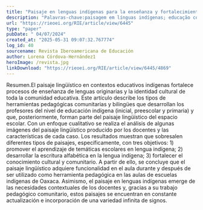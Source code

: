 ```yaml
---
title: "Paisaje en lenguas indígenas para la enseñanza y fortalecimiento identitario en escuelas indígenas de Oaxaca, México"
description: "Palavras-chave:paisagem em línguas indígenas; educação comunitária; ensino de línguas; identidade; memória cultural."
url: "https://rieoei.org/RIE/article/view/6445"
type: "paper"
pubDate: " 04/07/2024"
created_at: "2025-05-31 09:07:32.767774"
log_id: 40
sourcename: Revista Iberoamericana de Educación
author: Lorena Córdova-Hernández1
heroImage: /revista.jpg
linkDownload: "https://rieoei.org/RIE/article/view/6445/4869"
---
```


Resumen.El paisaje lingüístico en contextos educativos indígenas fortalece procesos de enseñanza de lenguas originarias y la identidad cultural de toda la comunidad educativa. Este artículo describe los tipos de herramientas pedagógicas comunitarias y bilingües que desarrollan los profesores del nivel de educación indígena (inicial, preescolar y primaria) y que, posteriormente, forman parte del paisaje lingüístico del espacio escolar. Con un enfoque cualitativo se realiza el análisis de algunas imágenes del paisaje lingüístico producido por los docentes y las características de cada caso. Los resultados muestran que sobresalen diferentes tipos de paisajes, específicamente, con tres objetivos: 1) promover el aprendizaje de temáticas escolares en lengua indígena; 2) desarrollar la escritura alfabética en la lengua indígena; 3) fortalecer el conocimiento cultural y comunitario. A partir de ello, se concluye que el paisaje lingüístico adquiere funcionalidad en el aula durante y después de ser utilizado como herramienta pedagógica en las aulas de escuelas indígenas de Oaxaca. Asimismo, el paisaje en lenguas indígenas emerge de las necesidades contextuales de los docentes y, gracias a su trabajo pedagógico comunitario, estos paisajes se encuentran en constante actualización e incorporación de una variedad infinita de signos.
